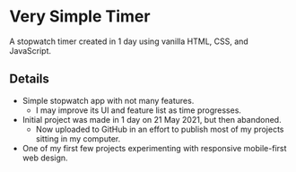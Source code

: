 # Very Simple Timer

A stopwatch timer created in 1 day using vanilla HTML, CSS, and JavaScript.

## Details

- Simple stopwatch app with not many features.
    - I may improve its UI and feature list as time progresses.
- Initial project was made in 1 day on 21 May 2021, but then abandoned.
    - Now uploaded to GitHub in an effort to publish most of my projects sitting in my computer.
- One of my first few projects experimenting with responsive mobile-first web design.
